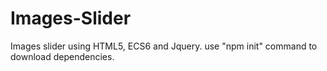 # Images-Slider
Images slider using HTML5, ECS6 and Jquery.
use "npm init" command to download dependencies.
